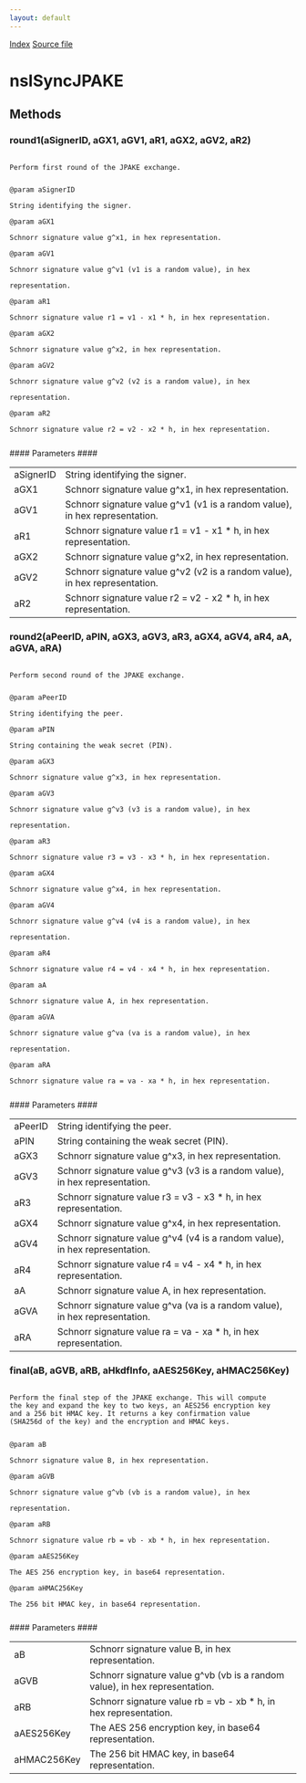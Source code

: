 ```yaml
---
layout: default
---
```

<div id='links'><a href="../index.html">Index</a>
<a href="http://dxr.mozilla.org/mozilla-central/source/services/crypto/component/nsISyncJPAKE.idl">Source file</a>
</div>

# nsISyncJPAKE #

## Methods ##

### round1(aSignerID, aGX1, aGV1, aR1, aGX2, aGV2, aR2) ###
<code>  
Perform first round of the JPAKE exchange.  
  
@param aSignerID  
       String identifying the signer.  
@param aGX1  
       Schnorr signature value g^x1, in hex representation.  
@param aGV1  
       Schnorr signature value g^v1 (v1 is a random value), in hex  
       representation.  
@param aR1  
       Schnorr signature value r1 = v1 - x1 * h, in hex representation.  
@param aGX2  
       Schnorr signature value g^x2, in hex representation.  
@param aGV2  
       Schnorr signature value g^v2 (v2 is a random value), in hex  
       representation.  
@param aR2  
       Schnorr signature value r2 = v2 - x2 * h, in hex representation.  
  
</code>
#### Parameters ####

<table>

<tr>
<td>aSignerID</td>
<td>       String identifying the signer.  
</td>
</tr>

<tr>
<td>aGX1</td>
<td>       Schnorr signature value g^x1, in hex representation.  
</td>
</tr>

<tr>
<td>aGV1</td>
<td>       Schnorr signature value g^v1 (v1 is a random value), in hex  
       representation.  
</td>
</tr>

<tr>
<td>aR1</td>
<td>       Schnorr signature value r1 = v1 - x1 * h, in hex representation.  
</td>
</tr>

<tr>
<td>aGX2</td>
<td>       Schnorr signature value g^x2, in hex representation.  
</td>
</tr>

<tr>
<td>aGV2</td>
<td>       Schnorr signature value g^v2 (v2 is a random value), in hex  
       representation.  
</td>
</tr>

<tr>
<td>aR2</td>
<td>       Schnorr signature value r2 = v2 - x2 * h, in hex representation.  
</td>
</tr>

</table>

### round2(aPeerID, aPIN, aGX3, aGV3, aR3, aGX4, aGV4, aR4, aA, aGVA, aRA) ###
<code>  
Perform second round of the JPAKE exchange.  
  
@param aPeerID  
       String identifying the peer.  
@param aPIN  
       String containing the weak secret (PIN).  
@param aGX3  
       Schnorr signature value g^x3, in hex representation.  
@param aGV3  
       Schnorr signature value g^v3 (v3 is a random value), in hex  
       representation.  
@param aR3  
       Schnorr signature value r3 = v3 - x3 * h, in hex representation.  
@param aGX4  
       Schnorr signature value g^x4, in hex representation.  
@param aGV4  
       Schnorr signature value g^v4 (v4 is a random value), in hex  
       representation.  
@param aR4  
       Schnorr signature value r4 = v4 - x4 * h, in hex representation.  
@param aA  
       Schnorr signature value A, in hex representation.  
@param aGVA  
       Schnorr signature value g^va (va is a random value), in hex  
       representation.  
@param aRA  
       Schnorr signature value ra = va - xa * h, in hex representation.  
  
</code>
#### Parameters ####

<table>

<tr>
<td>aPeerID</td>
<td>       String identifying the peer.  
</td>
</tr>

<tr>
<td>aPIN</td>
<td>       String containing the weak secret (PIN).  
</td>
</tr>

<tr>
<td>aGX3</td>
<td>       Schnorr signature value g^x3, in hex representation.  
</td>
</tr>

<tr>
<td>aGV3</td>
<td>       Schnorr signature value g^v3 (v3 is a random value), in hex  
       representation.  
</td>
</tr>

<tr>
<td>aR3</td>
<td>       Schnorr signature value r3 = v3 - x3 * h, in hex representation.  
</td>
</tr>

<tr>
<td>aGX4</td>
<td>       Schnorr signature value g^x4, in hex representation.  
</td>
</tr>

<tr>
<td>aGV4</td>
<td>       Schnorr signature value g^v4 (v4 is a random value), in hex  
       representation.  
</td>
</tr>

<tr>
<td>aR4</td>
<td>       Schnorr signature value r4 = v4 - x4 * h, in hex representation.  
</td>
</tr>

<tr>
<td>aA</td>
<td>       Schnorr signature value A, in hex representation.  
</td>
</tr>

<tr>
<td>aGVA</td>
<td>       Schnorr signature value g^va (va is a random value), in hex  
       representation.  
</td>
</tr>

<tr>
<td>aRA</td>
<td>       Schnorr signature value ra = va - xa * h, in hex representation.  
</td>
</tr>

</table>

### final(aB, aGVB, aRB, aHkdfInfo, aAES256Key, aHMAC256Key) ###
<code>  
Perform the final step of the JPAKE exchange. This will compute  
the key and expand the key to two keys, an AES256 encryption key  
and a 256 bit HMAC key. It returns a key confirmation value  
(SHA256d of the key) and the encryption and HMAC keys.  
  
@param aB  
       Schnorr signature value B, in hex representation.  
@param aGVB  
       Schnorr signature value g^vb (vb is a random value), in hex  
       representation.  
@param aRB  
       Schnorr signature value rb = vb - xb * h, in hex representation.  
@param aAES256Key  
       The AES 256 encryption key, in base64 representation.  
@param aHMAC256Key  
       The 256 bit HMAC key, in base64 representation.  
  
</code>
#### Parameters ####

<table>

<tr>
<td>aB</td>
<td>       Schnorr signature value B, in hex representation.  
</td>
</tr>

<tr>
<td>aGVB</td>
<td>       Schnorr signature value g^vb (vb is a random value), in hex  
       representation.  
</td>
</tr>

<tr>
<td>aRB</td>
<td>       Schnorr signature value rb = vb - xb * h, in hex representation.  
</td>
</tr>

<tr>
<td>aAES256Key</td>
<td>       The AES 256 encryption key, in base64 representation.  
</td>
</tr>

<tr>
<td>aHMAC256Key</td>
<td>       The 256 bit HMAC key, in base64 representation.  
</td>
</tr>

</table>
